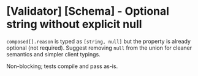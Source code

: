 # [Validator] [Schema] - Optional string without explicit null

`composed[].reason` is typed as `[string, null]` but the property is already optional (not required). Suggest removing `null` from the union for cleaner semantics and simpler client typings.

Non-blocking; tests compile and pass as-is.
